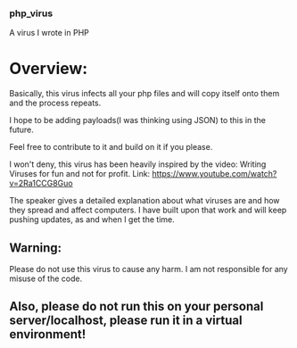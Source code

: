 ### php_virus
A virus I wrote in PHP

# Overview:

Basically, this virus infects all your php files and will copy itself onto them and the process repeats.

I hope to be adding payloads(I was thinking using JSON) to this in the future.

Feel free to contribute to it and build on it if you please.


I won't deny, this virus has been heavily inspired by the video: 
Writing Viruses for fun and not for profit.
Link: https://www.youtube.com/watch?v=2Ra1CCG8Guo

The speaker gives a detailed explanation about what viruses are and how they spread and affect computers.
I have built upon that work and will keep pushing updates, as and when I get the time. 

## Warning:

Please do not use this virus to cause any harm. I am not responsible for any misuse of the code.

## Also, please do not run this on your personal server/localhost, please run it in a virtual environment!
